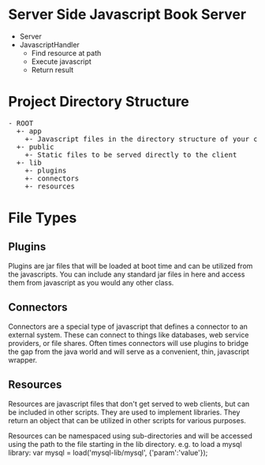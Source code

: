 # Server Side Javascript Book Server #

* Server
* JavascriptHandler
  * Find resource at path
  * Execute javascript
  * Return result

# Project Directory Structure #

<pre>
- ROOT
  +- app
    +- Javascript files in the directory structure of your choosing (will be reflected in URLs)
  +- public
    +- Static files to be served directly to the client
  +- lib
    +- plugins
    +- connectors
    +- resources
</pre>

# File Types

## Plugins

Plugins are jar files that will be loaded at boot time and can be utilized from the javascripts. You can include any standard jar files in here and access them from javascript as you would any other class.

## Connectors

Connectors are a special type of javascript that defines a connector to an external system. These can connect to things like databases, web service providers, or file shares. Often times connectors will use plugins to bridge the gap from the java world and will serve as a convenient, thin, javascript wrapper.

## Resources

Resources are javascript files that don't get served to web clients, but can be included in other scripts. They are used to implement libraries. They return an object that can be utilized in other scripts for various purposes.

Resources can be namespaced using sub-directories and will be accessed using the path to the file starting in the lib directory.  e.g. to load a mysql library: var mysql = load('mysql-lib/mysql', {'param':'value'});
